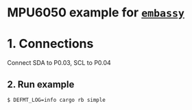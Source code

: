 # MPU6050 example for [`embassy`](https://github.com/embassy-rs)

# 1. Connections

Connect SDA to P0.03, SCL to P0.04

## 2. Run example

`$ DEFMT_LOG=info cargo rb simple`
